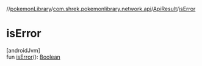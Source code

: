 //[pokemonLibrary](../../../index.md)/[com.shrek.pokemonlibrary.network.api](../index.md)/[ApiResult](index.md)/[isError](is-error.md)

# isError

[androidJvm]\
fun [isError](is-error.md)(): [Boolean](https://kotlinlang.org/api/latest/jvm/stdlib/kotlin/-boolean/index.html)
